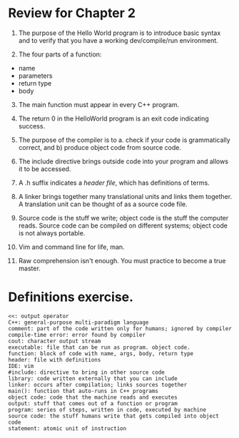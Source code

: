 # Review for Chapter 2

1. The purpose of the Hello World program is to introduce basic syntax and
to verify that you have a working dev/compile/run environment.

2. The four parts of a function:
 - name
 - parameters
 - return type
 - body

3. The main function must appear in every C++ program.

4. The return 0 in the HelloWorld program is an exit code indicating success.

5. The purpose of the compiler is to a. check if your code is grammatically
correct, and b) produce object code from source code.

6. The include directive brings outside code into your program and allows
it to be accessed.

7. A .h suffix indicates a _header file_, which has definitions of terms.

8. A linker brings together many translational units and links them together. A
translation unit can be thought of as a source code file.

9. Source code is the stuff we write; object code is the stuff the computer
reads. Source code can be compiled on different systems; object code is not
always portable.

10. Vim and command line for life, man.

11. Raw comprehension isn't enough. You must practice to become a true master.

# Definitions exercise.

```
<<: output operator
C++: general-purpose multi-paradigm language
comment: part of the code written only for humans; ignored by compiler
compile-time error: error found by compiler
cout: character output stream
executable: file that can be run as program. object code.
function: block of code with name, args, body, return type
header: file with definitions
IDE: vim
#include: directive to bring in other source code
library: code written externally that you can include
linker: occurs after compilation; links sources together
main(): function that auto-runs in C++ programs
object code: code that the machine reads and executes
output: stuff that comes out of a function or program
program: series of steps, written in code, executed by machine
source code: the stuff humans write that gets compiled into object code
statement: atomic unit of instruction
```
